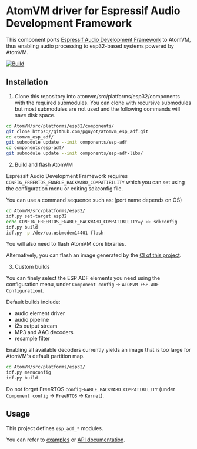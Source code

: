 # AtomVM driver for Espressif Audio Development Framework

This component ports [Espressif Audio Development Framework](https://github.com/espressif/esp-adf)
to AtomVM, thus enabling audio processing to esp32-based systems powered by
AtomVM.

[![Build](https://github.com/pguyot/atomvm_esp_adf/actions/workflows/build.yml/badge.svg?branch=main)](https://github.com/pguyot/atomvm_esp_adf/actions/workflows/build.yml)

## Installation

1. Clone this repository into atomvm/src/platforms/esp32/components with
the required submodules. You can clone with recursive submodules but most
submodules are not used and the following commands will save disk space.

```bash
cd AtomVM/src/platforms/esp32/components/
git clone https://github.com/pguyot/atomvm_esp_adf.git
cd atomvm_esp_adf/
git submodule update --init components/esp-adf
cd components/esp-adf/
git submodule update --init components/esp-adf-libs/
```

2. Build and flash AtomVM

Espressif Audio Development Framework requires `CONFIG_FREERTOS_ENABLE_BACKWARD_COMPATIBILITY`
which you can set using the configuration menu or editing sdkconfig file.

You can use a command sequence such as: (port name depends on OS)

```bash
cd AtomVM/src/platforms/esp32/
idf.py set-target esp32
echo CONFIG_FREERTOS_ENABLE_BACKWARD_COMPATIBILITY=y >> sdkconfig
idf.py build
idf.py -p /dev/cu.usbmodem14401 flash
```

You will also need to flash AtomVM core libraries.

Alternatively, you can flash an image generated by the [CI of this project](https://github.com/pguyot/atomvm_esp_adf/actions/workflows/build.yml).

3. Custom builds

You can finely select the ESP ADF elements you need using the configuration menu, under `Component config` -> `ATOMVM ESP-ADF Configuration`).

Default builds include:
- audio element driver
- audio pipeline
- i2s output stream
- MP3 and AAC decoders
- resample filter

Enabling all available decoders currently yields an image that is too large for AtomVM's default partition map.

```bash
cd AtomVM/src/platforms/esp32/
idf.py menuconfig
idf.py build
```

Do not forget FreeRTOS `configENABLE_BACKWARD_COMPATIBILITY` (under `Component config` -> `FreeRTOS` -> `Kernel`).

## Usage

This project defines `esp_adf_*` modules.

You can refer to [examples](examples/) or [API documentation](https://pguyot.github.io/atomvm_esp_adf/).
